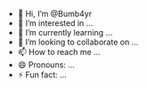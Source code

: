 - 👋 Hi, I’m @Bumb4yr
- 👀 I’m interested in ...
- 🌱 I’m currently learning ...
- 💞️ I’m looking to collaborate on ...
- 📫 How to reach me ...
- 😄 Pronouns: ...
- ⚡ Fun fact: ...

<!---
Bumb4yr/Bumb4yr is a ✨ special ✨ repository because its `README.md` (this file) appears on your GitHub profile.
You can click the Preview link to take a look at your changes.
--->
